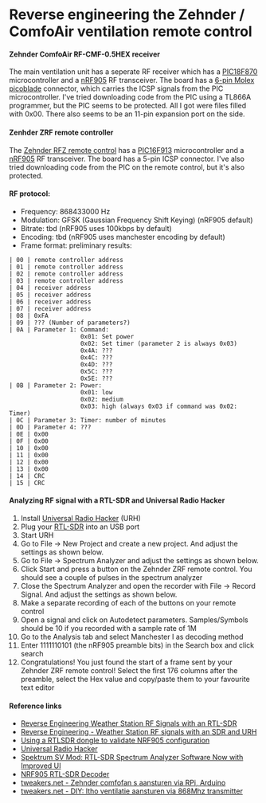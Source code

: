 # Reverse engineering the Zehnder / ComfoAir ventilation remote control

#### Zehnder ComfoAir RF-CMF-0.5HEX receiver
The main ventilation unit has a seperate RF receiver which has a [PIC18F870](https://www.microchip.com/wwwproducts/en/PIC16F870) microcontroller and a [nRF905](https://infocenter.nordicsemi.com/topic/struct_nrf9/struct/nrf905.html) RF transceiver. The board has a [6-pin Molex picoblade](https://www.molex.com/molex/products/part-detail/pcb_headers/0533980671) connector, which carries the ICSP signals from the PIC microcontroller. I've tried downloading code from the PIC using a TL866A programmer, but the PIC seems to be protected. All I got were files filled with 0x00.
There also seems to be an 11-pin expansion port on the side.

#### Zenhder ZRF remote controller
The [Zehnder RFZ remote control](https://www.zehnder.nl/producten-en-systemen/comfortabele-ventilatie/zehnder-rfz) has a [PIC16F913](https://www.microchip.com/wwwproducts/en/PIC16F913) microcontroller and a [nRF905](https://infocenter.nordicsemi.com/topic/struct_nrf9/struct/nrf905.html) RF transceiver. The board has a 5-pin ICSP connector. I've also tried downloading code from the PIC on the remote control, but it's also protected.

#### RF protocol:
* Frequency: 868433000 Hz
* Modulation: GFSK (Gaussian Frequency Shift Keying) (nRF905 default)
* Bitrate: tbd (nRF905 uses 100kbps by default)
* Encoding: tbd (nRF905 uses manchester encoding by default)
* Frame format: preliminary results:
```
| 00 | remote controller address
| 01 | remote controller address
| 02 | remote controller address
| 03 | remote controller address
| 04 | receiver address
| 05 | receiver address
| 06 | receiver address
| 07 | receiver address
| 08 | 0xFA
| 09 | ??? (Number of parameters?)
| 0A | Parameter 1: Command:
                    0x01: Set power
                    0x02: Set timer (parameter 2 is always 0x03)
                    0x4A: ???
                    0x4C: ???
                    0x4D: ???
                    0x5C: ???
                    0x5E: ???
| 0B | Parameter 2: Power:
                    0x01: low
                    0x02: medium
                    0x03: high (always 0x03 if command was 0x02: Timer)
| 0C | Parameter 3: Timer: number of minutes
| 0D | Parameter 4: ???
| 0E | 0x00
| 0F | 0x00
| 10 | 0x00
| 11 | 0x00
| 12 | 0x00
| 13 | 0x00
| 14 | CRC
| 15 | CRC
```

#### Analyzing RF signal with a RTL-SDR and Universal Radio Hacker
1. Install [Universal Radio Hacker](https://github.com/jopohl/urh) (URH)
2. Plug your [RTL-SDR](https://www.rtl-sdr.com/) into an USB port
3. Start URH
4. Go to File -> New Project and create a new project. And adjust the settings as shown below.
5. Go to File -> Spectrum Analyzer and adjust the settings as shown below.
6. Click Start and press a button on the Zehnder ZRF remote control. You should see a couple of pulses in the spectrum analyzer
7. Close the Spectrum Analyzer and open the recorder with File -> Record Signal. And adjust the settings as shown below.
8. Make a separate recording of each of the buttons on your remote control
9. Open a signal and click on Autodetect parameters. Samples/Symbols should be 10 if you recorded with a sample rate of 1M
10. Go to the Analysis tab and select Manchester I as decoding method
11. Enter 1111110101 (the nRF905 preamble bits) in the Search box and click search
12. Congratulations! You just found the start of a frame sent by your Zehnder ZRF remote control! Select the first 176 columns after the preamble, select the Hex value and copy/paste them to your favourite text editor

#### Reference links
* [Reverse Engineering Weather Station RF Signals with an RTL-SDR](https://www.rtl-sdr.com/tag/universal-radio-hacker/)
* [Reverse Engineering - Weather Station RF signals with an SDR and URH
](https://docs.google.com/document/d/1yjAO3jTBa9lAFIuiteK_GLWh7-Xk-kSD2d0DUxQe_vU/edit)
* [Using a RTLSDR dongle to validate NRF905 configuration](https://www.embeddedrelated.com/showarticle/548.php)
* [Universal Radio Hacker](https://github.com/jopohl/urh)
* [Spektrum SV Mod: RTL-SDR Spectrum Analyzer Software Now with Improved UI ](https://www.rtl-sdr.com/tag/spektrum/)
* [NRF905 RTL-SDR Decoder](https://www.rtl-sdr.com/nrf905-rtl-sdr-decoder/)
* [tweakers.net - Zehnder comfofan s aansturen via RPi, Arduino](https://gathering.tweakers.net/forum/list_messages/1728169)
* [tweakers.net - DIY: Itho ventilatie aansturen via 868Mhz transmitter](https://gathering.tweakers.net/forum/list_messages/1690945)
